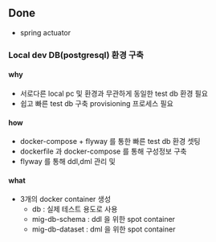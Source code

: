 ## Done

- spring actuator

### Local dev DB(postgresql) 환경 구축
#### why
- 서로다른 local pc 및 환경과 무관하게 동일한 test db 환경 필요
- 쉽고 빠른 test db 구축 provisioning 프로세스 필요 
#### how
- docker-compose + flyway 를 통한 빠른 test db 환경 셋팅
- dockerfile 과 docker-compose 를 통해 구성정보 구축
- flyway 를 통해 ddl,dml 관리 및 
#### what
- 3개의 docker container 생성
  - db : 실제 테스트 용도로 사용
  - mig-db-schema  : ddl 을 위한 spot container
  - mig-db-dataset : dml 을 위한 spot container